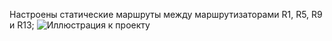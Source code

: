 Настроены статические маршруты между маршрутизаторами R1, R5, R9 и R13;
![Иллюстрация к проекту](https://github.com/vladimirvolfovich93/Part1/blob/main/Static%20routing%2C%20PBR%2C%20IP%20SLA/Static%20routes.png)
